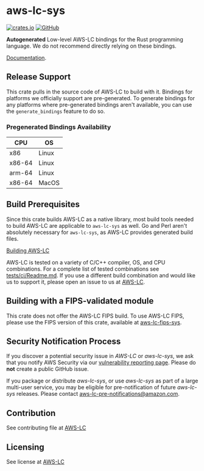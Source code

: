 # aws-lc-sys

[![crates.io](https://img.shields.io/crates/v/aws-lc-sys.svg)](https://crates.io/crates/aws-lc-sys)
[![GitHub](https://img.shields.io/badge/GitHub-awslabs%2Faws--lc--rs-blue)](https://github.com/awslabs/aws-lc-rs)

**Autogenerated** Low-level AWS-LC bindings for the Rust programming language. We do not recommend directly relying on these bindings.

[Documentation](https://github.com/aws/aws-lc).

## Release Support

This crate pulls in the source code of AWS-LC to build with it. Bindings for platforms we officially support are pre-generated. To generate bindings for any platforms where pre-generated bindings aren't available, you can use the `generate_bindings` feature to do so.

### Pregenerated Bindings Availability

CPU|OS
-------------|-------------
x86|Linux
x86-64|Linux
arm-64|Linux
x86-64|MacOS

## Build Prerequisites

Since this crate builds AWS-LC as a native library, most build tools needed to build AWS-LC are applicable to `aws-lc-sys` as well. Go and Perl aren't absolutely necessary for `aws-lc-sys`, as AWS-LC provides generated build files.

[Building AWS-LC](https://github.com/awslabs/aws-lc/blob/main/BUILDING.md)

AWS-LC is tested on a variety of C/C++ compiler, OS, and CPU combinations. For a complete list of tested combinations see [tests/ci/Readme.md](https://github.com/awslabs/aws-lc/tree/main/tests/ci#unit-tests). If you use a different build combination and would like us to support it, please open an issue to us at [AWS-LC](https://github.com/awslabs/aws-lc/issues/new?assignees=&labels=&template=build-issue.md&title=).

## Building with a FIPS-validated module

This crate does not offer the AWS-LC FIPS build. To use AWS-LC FIPS, please use the FIPS version of this crate, available at [aws-lc-fips-sys](https://crates.io/crates/aws-lc-fips-sys).

## Security Notification Process

If you discover a potential security issue in *AWS-LC* or *aws-lc-sys*, we ask that you notify AWS
Security via our
[vulnerability reporting page](https://aws.amazon.com/security/vulnerability-reporting/).
Please do **not** create a public GitHub issue.

If you package or distribute *aws-lc-sys*, or use *aws-lc-sys* as part of a large multi-user service,
you may be eligible for pre-notification of future *aws-lc-sys* releases.
Please contact aws-lc-pre-notifications@amazon.com.

## Contribution

See contributing file at [AWS-LC](https://github.com/awslabs/aws-lc/blob/main/CONTRIBUTING.md)

## Licensing

See license at [AWS-LC](https://github.com/awslabs/aws-lc/blob/main/LICENSE)
